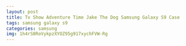```yaml
---
layout: post
title: Tv Show Adventure Time Jake The Dog Samsung Galaxy S9 Case
tags: samsung galaxy s9
categories: samsung
img: 1h4rS0RoVykpzXYOZ95g917xychFVW-Rg
---
```

